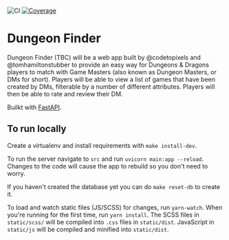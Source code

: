 ![CI](https://github.com/tomhamiltonstubber/dungeon-finder/workflows/CI/badge.svg)
[![Coverage](https://codecov.io/gh/tomhamiltonstubber/dungeon-finder/branch/main/graph/badge.svg?token=39JVMX4W60)](https://codecov.io/gh/tomhamiltonstubber/dungeon-finder)

# Dungeon Finder

Dungeon Finder (TBC) will be a web app built by @codetopixels and @tomhamiltonstubber to provide an easy way for 
Dungeons & Dragons players to match with Game Masters (also known as Dungeon Masters, or DMs for short). 
Players will be able to view a list of games that have been created by DMs, filterable by a number of 
different attributes. Players will then be able to rate and review their DM.

Builkt with [FastAPI](https://fastapi.tiangolo.com/).

## To run locally

Create a virtualenv and install requirements with `make install-dev`.

To run the server navigate to `src` and run `uvicorn main:app --reload`. Changes to the code 
will cause the app to rebuild so you don't need to worry.

If you haven't created the database yet you can do `make reset-db` to create it.

To load and watch static files (JS/SCSS) for changes, run `yarn-watch`. When you're running for the first time, run 
`yarn install`. The SCSS files in `static/scss/` will be compiled into `.css` files in `static/dist`. JavaScript in `static/js` 
will be compiled and minified into `static/dist`.
